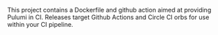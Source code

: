 This project contains a Dockerfile and github action aimed at providing Pulumi in CI.
Releases target Github Actions and Circle CI orbs for use within your CI pipeline.
